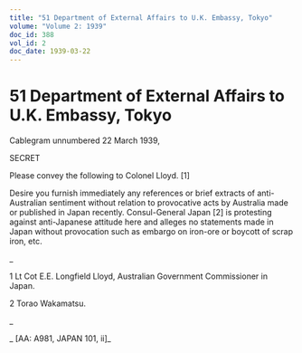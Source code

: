 ```yaml
---
title: "51 Department of External Affairs to U.K. Embassy, Tokyo"
volume: "Volume 2: 1939"
doc_id: 388
vol_id: 2
doc_date: 1939-03-22
---
```


# 51 Department of External Affairs to U.K. Embassy, Tokyo

Cablegram unnumbered 22 March 1939,

SECRET

Please convey the following to Colonel Lloyd. [1]

Desire you furnish immediately any references or brief extracts of anti- Australian sentiment without relation to provocative acts by Australia made or published in Japan recently. Consul-General Japan [2] is protesting against anti-Japanese attitude here and alleges no statements made in Japan without provocation such as embargo on iron-ore or boycott of scrap iron, etc.

_

1 Lt Cot E.E. Longfield Lloyd, Australian Government Commissioner in Japan.

2 Torao Wakamatsu.

_

_ [AA: A981, JAPAN 101, ii]_
